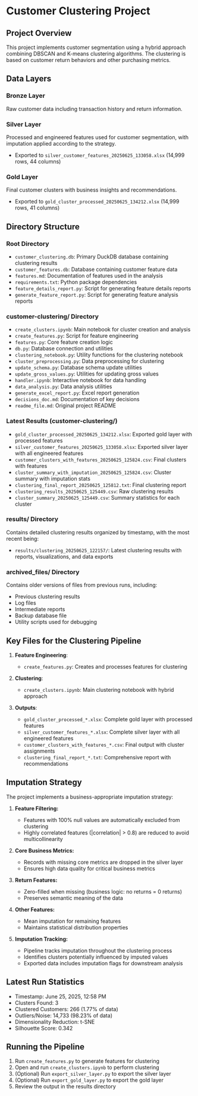 # Customer Clustering Project

## Project Overview
This project implements customer segmentation using a hybrid approach combining DBSCAN and K-means clustering algorithms. The clustering is based on customer return behaviors and other purchasing metrics.

## Data Layers

### Bronze Layer
Raw customer data including transaction history and return information.

### Silver Layer
Processed and engineered features used for customer segmentation, with imputation applied according to the strategy.
- Exported to `silver_customer_features_20250625_133058.xlsx` (14,999 rows, 44 columns)

### Gold Layer
Final customer clusters with business insights and recommendations.
- Exported to `gold_cluster_processed_20250625_134212.xlsx` (14,999 rows, 41 columns)

## Directory Structure

### Root Directory
- `customer_clustering.db`: Primary DuckDB database containing clustering results
- `customer_features.db`: Database containing customer feature data
- `features.md`: Documentation of features used in the analysis
- `requirements.txt`: Python package dependencies
- `feature_details_report.py`: Script for generating feature details reports
- `generate_feature_report.py`: Script for generating feature analysis reports

### customer-clustering/ Directory
- `create_clusters.ipynb`: Main notebook for cluster creation and analysis
- `create_features.py`: Script for feature engineering
- `features.py`: Core feature creation logic
- `db.py`: Database connection and utilities
- `clustering_notebook.py`: Utility functions for the clustering notebook
- `cluster_preprocessing.py`: Data preprocessing for clustering
- `update_schema.py`: Database schema update utilities
- `update_gross_values.py`: Utilities for updating gross values
- `handler.ipynb`: Interactive notebook for data handling
- `data_analysis.py`: Data analysis utilities
- `generate_excel_report.py`: Excel report generation
- `decisions_doc.md`: Documentation of key decisions
- `readme_file.md`: Original project README

### Latest Results (customer-clustering/)
- `gold_cluster_processed_20250625_134212.xlsx`: Exported gold layer with processed features
- `silver_customer_features_20250625_133058.xlsx`: Exported silver layer with all engineered features
- `customer_clusters_with_features_20250625_125824.csv`: Final clusters with features
- `cluster_summary_with_imputation_20250625_125824.csv`: Cluster summary with imputation stats
- `clustering_final_report_20250625_125812.txt`: Final clustering report
- `clustering_results_20250625_125449.csv`: Raw clustering results
- `cluster_summary_20250625_125449.csv`: Summary statistics for each cluster

### results/ Directory
Contains detailed clustering results organized by timestamp, with the most recent being:
- `results/clustering_20250625_122157/`: Latest clustering results with reports, visualizations, and data exports

### archived_files/ Directory
Contains older versions of files from previous runs, including:
- Previous clustering results
- Log files
- Intermediate reports
- Backup database file
- Utility scripts used for debugging

## Key Files for the Clustering Pipeline

1. **Feature Engineering**:
   - `create_features.py`: Creates and processes features for clustering

2. **Clustering**:
   - `create_clusters.ipynb`: Main clustering notebook with hybrid approach

3. **Outputs**:
   - `gold_cluster_processed_*.xlsx`: Complete gold layer with processed features
   - `silver_customer_features_*.xlsx`: Complete silver layer with all engineered features
   - `customer_clusters_with_features_*.csv`: Final output with cluster assignments
   - `clustering_final_report_*.txt`: Comprehensive report with recommendations

## Imputation Strategy

The project implements a business-appropriate imputation strategy:

1. **Feature Filtering:**
   - Features with 100% null values are automatically excluded from clustering
   - Highly correlated features (|correlation| > 0.8) are reduced to avoid multicollinearity

2. **Core Business Metrics:**
   - Records with missing core metrics are dropped in the silver layer
   - Ensures high data quality for critical business metrics

3. **Return Features:**
   - Zero-filled when missing (business logic: no returns = 0 returns)
   - Preserves semantic meaning of the data

4. **Other Features:**
   - Mean imputation for remaining features
   - Maintains statistical distribution properties

5. **Imputation Tracking:**
   - Pipeline tracks imputation throughout the clustering process
   - Identifies clusters potentially influenced by imputed values
   - Exported data includes imputation flags for downstream analysis

## Latest Run Statistics

- Timestamp: June 25, 2025, 12:58 PM
- Clusters Found: 3
- Clustered Customers: 266 (1.77% of data)
- Outliers/Noise: 14,733 (98.23% of data)
- Dimensionality Reduction: t-SNE
- Silhouette Score: 0.342

## Running the Pipeline

1. Run `create_features.py` to generate features for clustering
2. Open and run `create_clusters.ipynb` to perform clustering
3. (Optional) Run `export_silver_layer.py` to export the silver layer
4. (Optional) Run `export_gold_layer.py` to export the gold layer
5. Review the output in the results directory
